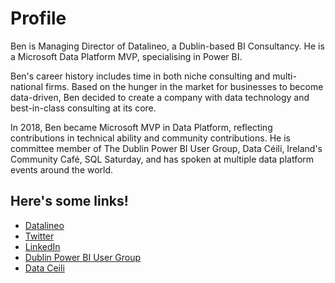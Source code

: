 # Profile
Ben is Managing Director of Datalineo, a Dublin-based BI Consultancy. He is a Microsoft Data Platform MVP, specialising in Power BI.

Ben's career history includes time in both niche consulting and multi-national firms. Based on the hunger in the market for businesses to become data-driven, Ben decided to create a company with data technology and best-in-class consulting at its core.

In 2018, Ben became Microsoft MVP in Data Platform, reflecting contributions in technical ability and community contributions. He is committee member of The Dublin Power BI User Group, Data Céilí, Ireland's Community Café, SQL Saturday, and has spoken at multiple data platform events around the world.

## Here's some links!
- [Datalineo](https://www.datalineo.com)
- [Twitter](https://www.twitter.com/benrebooted)
- [LinkedIn](https://www.linkedin.com/in/benonline/)
- [Dublin Power BI User Group](https://www.meetup.com/dublinpug)
- [Data Ceili](https://www.dataceili.io)
